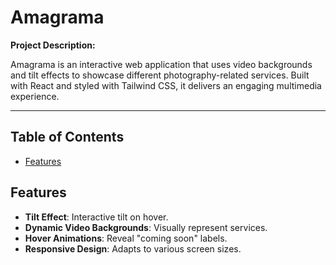 # Amagrama

**Project Description:**

Amagrama is an interactive web application that uses video backgrounds and tilt effects to showcase different photography-related services. Built with React and styled with Tailwind CSS, it delivers an engaging multimedia experience.

---

## Table of Contents

- [Features](#features)


## Features

- **Tilt Effect**: Interactive tilt on hover.
- **Dynamic Video Backgrounds**: Visually represent services.
- **Hover Animations**: Reveal "coming soon" labels.
- **Responsive Design**: Adapts to various screen sizes.

